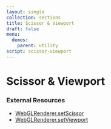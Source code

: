 ```yaml
---
layout: single
collection: sections
title: Scissor & Viewport
draft: false
menu:
  demos:
    parent: utility
script: scissor-viewport
---
```


# Scissor & Viewport

### External Resources

- [WebGLRenderer.setScissor](https://threejs.org/docs/#api/en/renderers/WebGLRenderer.setScissor)
- [WebGLRenderer.setViewport](https://threejs.org/docs/#api/en/renderers/WebGLRenderer.setViewport)

